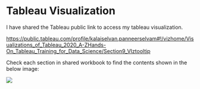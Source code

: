 # Tableau Visualization


I have shared the Tableau public link to access my tableau visualization.


https://public.tableau.com/profile/kalaiselvan.panneerselvam#!/vizhome/Visualizations_of_Tableau_2020_A-ZHands-On_Tableau_Training_for_Data_Science/Section9_VIztooltip


Check each section in shared workbook to find the contents shown in the below image:


![](https://github.com/kalai2033/Tableau_Visualization/blob/master/Tableau_Course_Contents.png)
